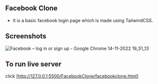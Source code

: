 ## Facebook Clone
- It is a basic facebook login page which is made using TailwindCSS.
## Screenshots

![Facebook – log in or sign up - Google Chrome 14-11-2022 19_51_13](https://user-images.githubusercontent.com/97666287/201684017-ce428414-75cb-417a-8f43-f0efc476744a.png)

## To run live server 
click [http://127.0.0.1:5500/FacebookClone/facebookclone.html]
